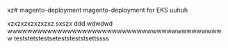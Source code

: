 xz# magento-deployment
magento-deployment for EKS
uuhuh

xzxzxzxzxzxzxz
sxszx
ddd
wdwdwd
wwwwwwwwwwwwwwwwwwwwwwwwwwwwwwwwwwwwwwwwwwww
teststetstestseteststeststsettssss
